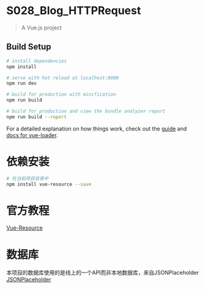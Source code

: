 # S028_Blog_HTTPRequest

> A Vue.js project

## Build Setup

``` bash
# install dependencies
npm install

# serve with hot reload at localhost:8080
npm run dev

# build for production with minification
npm run build

# build for production and view the bundle analyzer report
npm run build --report
```

For a detailed explanation on how things work, check out the [guide](http://vuejs-templates.github.io/webpack/) and [docs for vue-loader](http://vuejs.github.io/vue-loader).


依赖安装
=========
``` bash
# 在当前项目目录中
npm install vue-resource --save
```

官方教程
=========
[Vue-Resource](https://github.com/pagekit/vue-resource)


数据库
=========
本项目的数据库使用的是线上的一个API而非本地数据库，来自JSONPlaceholder
[JSONPlaceholder](https://jsonplaceholder.typicode.com)
